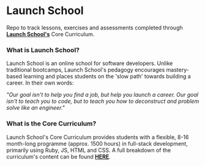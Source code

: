 # **Launch School**

Repo to track lessons, exercises and assessments completed through [**Launch School's**](https://launchschool.com/) Core Curriculum.

### **What is Launch School?**
 Launch School is an online school for software developers. Unlike traditional bootcamps, Launch School's pedagogy encourages mastery-based learning and places students on the 'slow path' towards building a career. In their own words: 

_"Our goal isn't to help you find a job, but help you launch a career. Our goal isn't to teach you to code, but to teach you how to deconstruct and problem solve like an engineer."_ 

### **What is the Core Curriculum?**
Launch School's Core Curriculum provides students with a flexible, 8-16 month-long programme (approx. 1500 hours) in full-stack development, primarily using Ruby, JS, HTML and CSS. A full breakdown of the curriculum's content can be found [**HERE**](https://launchschool.com/courses).
